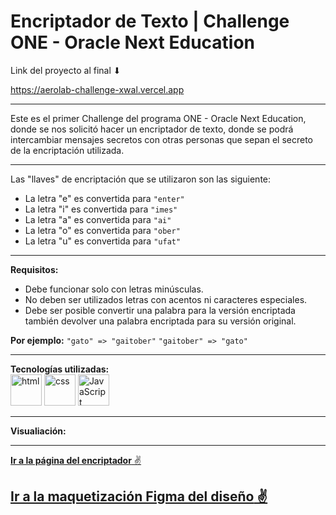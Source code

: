 # Encriptador de Texto | Challenge ONE - Oracle Next Education

Link del proyecto al final ⬇

https://aerolab-challenge-xwal.vercel.app

---

Este es el primer Challenge del programa ONE - Oracle Next Education, donde se nos solicitó hacer un encriptador de texto, donde se podrá intercambiar mensajes secretos con otras personas que sepan el secreto de la encriptación utilizada.

---

Las "llaves" de encriptación que se utilizaron son las siguiente:

-   La letra "e" es convertida para `"enter"`
-   La letra "i" es convertida para `"imes"`
-   La letra "a" es convertida para `"ai"`
-   La letra "o" es convertida para `"ober"`
-   La letra "u" es convertida para `"ufat"`

---

**Requisitos:**

-   Debe funcionar solo con letras minúsculas.
-   No deben ser utilizados letras con acentos ni caracteres especiales.
-   Debe ser posible convertir una palabra para la versión encriptada también devolver una palabra encriptada para su versión original.

**Por ejemplo:** `"gato" => "gaitober"` `"gaitober" => "gato"`

---

**Tecnologías utilizadas:**  
<img src="https://img.icons8.com/color/344/html-5--v1.png" alt="html" width="50"/>
<img src="https://img.icons8.com/color/344/css3.png" alt="css" width="50"/>
<img src="https://img.icons8.com/color/344/javascript--v1.png" alt="JavaScript" width="50"/>

---

**Visualiación:**

---

[**Ir a la página del encriptador** ✌](https://msnutria.github.io/challenge01/)

## [**Ir a la maquetización Figma del diseño** ✌](https://www.figma.com/file/o9vZYKmB0p6xmEdb3EYYEH/Alura-Challenge---Desaf%C3%ADo-1---L%C3%B3gica?node-id=0%3A1&t=dQfXxqfLCjsaIWPk-0)
